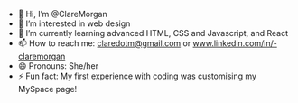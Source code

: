 - 👋 Hi, I’m @ClareMorgan
- 👀 I’m interested in web design
- 🌱 I’m currently learning advanced HTML, CSS and Javascript, and React
- 📫 How to reach me: claredotm@gmail.com or www.linkedin.com/in/-claremorgan
- 😄 Pronouns: She/her
- ⚡ Fun fact: My first experience with coding was customising my MySpace page!
